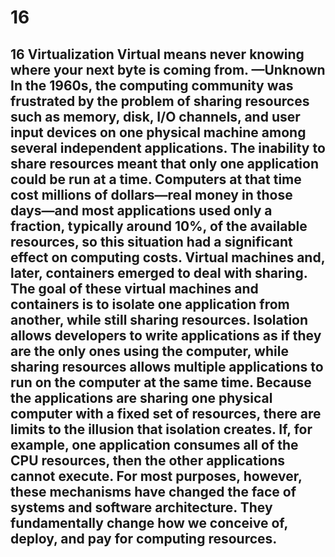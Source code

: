 # 16

## 16 Virtualization Virtual means never knowing where your next byte is coming from. —Unknown In the 1960s, the computing community was frustrated by the problem of sharing resources such as memory, disk, I/O channels, and user input devices on one physical machine among several independent applications. The inability to share resources meant that only one application could be run at a time. Computers at that time cost millions of dollars—real money in those days—and most applications used only a fraction, typically around 10%, of the available resources, so this situation had a significant effect on computing costs. Virtual machines and, later, containers emerged to deal with sharing. The goal of these virtual machines and containers is to isolate one application from another, while still sharing resources. Isolation allows developers to write applications as if they are the only ones using the computer, while sharing resources allows multiple applications to run on the computer at the same time. Because the applications are sharing one physical computer with a fixed set of resources, there are limits to the illusion that isolation creates. If, for example, one application consumes all of the CPU resources, then the other applications cannot execute. For most purposes, however, these mechanisms have changed the face of systems and software architecture. They fundamentally change how we conceive of, deploy, and pay for computing resources.